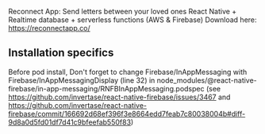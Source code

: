 

Reconnect App: Send letters between your loved ones 
React Native + Realtime database + serverless functions (AWS & Firebase)
Download here: https://reconnectapp.co/


## Installation specifics

Before pod install, Don't forget to change Firebase/InAppMessaging with Firebase/InAppMessagingDisplay (line 32) in node_modules/@react-native-firebase/in-app-messaging/RNFBInAppMessaging.podspec (see https://github.com/invertase/react-native-firebase/issues/3467 and https://github.com/invertase/react-native-firebase/commit/166692d68ef396f3e8664edd7feab7c80038004b#diff-9d8a0d5fd01df7d41c9bfeefab550f83)
